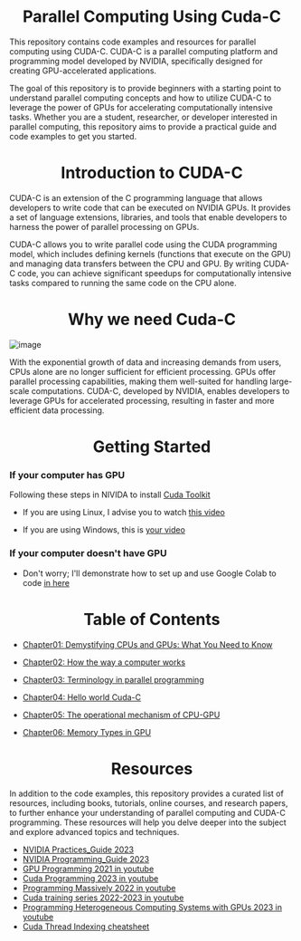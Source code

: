 
<p align="center">
 <h1 align="center">Parallel Computing Using Cuda-C </h1>
</p>

This repository contains code examples and resources for parallel computing using CUDA-C. CUDA-C is a parallel computing platform and programming model developed by NVIDIA, specifically designed for creating GPU-accelerated applications.

The goal of this repository is to provide beginners with a starting point to understand parallel computing concepts and how to utilize CUDA-C to leverage the power of GPUs for accelerating computationally intensive tasks. Whether you are a student, researcher, or developer interested in parallel computing, this repository aims to provide a practical guide and code examples to get you started.


<p align="center">
 <h1 align="center"> Introduction to CUDA-C </h1>
</p>

CUDA-C is an extension of the C programming language that allows developers to write code that can be executed on NVIDIA GPUs. It provides a set of language extensions, libraries, and tools that enable developers to harness the power of parallel processing on GPUs.

CUDA-C allows you to write parallel code using the CUDA programming model, which includes defining kernels (functions that execute on the GPU) and managing data transfers between the CPU and GPU. By writing CUDA-C code, you can achieve significant speedups for computationally intensive tasks compared to running the same code on the CPU alone.

<p align="center">
 <h1 align="center"> Why we need Cuda-C </h1>
</p>

![image](https://github.com/CisMine/Parallel-Computing-Cuda-C/assets/122800932/281ef415-60ad-4a82-ba74-b996fd1822cc)



With the exponential growth of data and increasing demands from users, CPUs alone are no longer sufficient for efficient processing. GPUs offer parallel processing capabilities, making them well-suited for handling large-scale computations. CUDA-C, developed by NVIDIA, enables developers to leverage GPUs for accelerated processing, resulting in faster and more efficient data processing.



<p align="center">
 <h1 align="center"> Getting Started </h1>
</p>

### If your computer has GPU
Following these steps in NIVIDA to install [Cuda Toolkit](https://developer.nvidia.com/cuda-downloads)

 - If you are using Linux,  I advise you to watch [this video](https://www.youtube.com/watch?v=wxNQQP9U1Bc)

 - If you are using Windows, this is [your video](https://www.youtube.com/watch?v=cuCWbztXk4Y&t=49s)

### If your computer doesn't have GPU
 - Don't worry; I'll demonstrate how to set up and use Google Colab to code [in here](https://medium.com/@giahuy04/the-easiest-way-to-run-cuda-c-in-google-colab-831efbc33d7a)


<p align="center">
 <h1 align="center">Table of Contents </h1>
</p>

- [Chapter01: Demystifying CPUs and GPUs: What You Need to Know](https://github.com/CisMine/Parallel-Computing-Cuda-C/tree/main/Chapter01)

- [Chapter02: How the way a computer works](https://github.com/CisMine/Parallel-Computing-Cuda-C/tree/main/Chapter02)

- [Chapter03: Terminology in parallel programming](https://github.com/CisMine/Parallel-Computing-Cuda-C/tree/main/Chapter03)
- [Chapter04: Hello world Cuda-C](https://github.com/CisMine/Parallel-Computing-Cuda-C/tree/main/Chapter04)
- [Chapter05: The operational mechanism of CPU-GPU](https://github.com/CisMine/Parallel-Computing-Cuda-C/tree/main/Chapter05)
- [Chapter06: Memory Types in GPU](https://github.com/CisMine/Parallel-Computing-Cuda-C/tree/main/Chapter06)



<p align="center">
 <h1 align="center">Resources </h1>
</p>

In addition to the code examples, this repository provides a curated list of resources, including books, tutorials, online courses, and research papers, to further enhance your understanding of parallel computing and CUDA-C programming. These resources will help you delve deeper into the subject and explore advanced topics and techniques.

 - [NVIDIA Practices_Guide 2023](https://docs.nvidia.com/cuda/pdf/CUDA_C_Best_Practices_Guide.pdf)
 - [NVIDIA Programming_Guide 2023](https://docs.nvidia.com/cuda/pdf/CUDA_C_Programming_Guide.pdf)
 - [GPU Programming 2021 in youtube](https://www.youtube.com/watch?v=wFlejBXX9Gk&list=PL3xCBlatwrsXCGW4SfEoLzKiMSUCE7S_X)
 - [Cuda Programming 2023 in youtube](https://www.youtube.com/watch?v=cvo3gnInQ7M&list=PL1ysOEBe5977vlocXuRt6KBCYu_sdu1Ru)
 - [Programming Massively 2022 in youtube](https://www.youtube.com/playlist?list=PLRRuQYjFhpmubuwx-w8X964ofVkW1T8O4)
 - [Cuda training series 2022-2023 in youtube](https://www.youtube.com/playlist?list=PL6RdenZrxrw-zNX7uuGppWETdxt_JxdMj)
 - [Programming Heterogeneous Computing Systems with GPUs 2023 in youtube](https://www.youtube.com/playlist?list=PL5Q2soXY2Zi-qSKahS4ofaEwYl7_qp9mw)
 - [Cuda Thread Indexing cheatsheet](https://cs.calvin.edu/courses/cs/374/CUDA/CUDA-Thread-Indexing-Cheatsheet.pdf)


